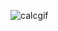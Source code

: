 ![calcgif](https://cloud.githubusercontent.com/assets/5378604/22623142/d2e2c5d4-eb04-11e6-8734-ef27b5293f47.gif)
